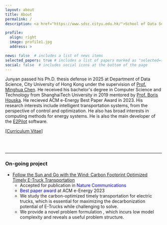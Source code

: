 ```yaml
---
layout: about
title: About
permalink: /
description: <a href="https://www.sdsc.cityu.edu.hk/">School of Data Science, City University of Hong Kong</a>. 

profile:
  align: right
  image: profile1.jpg
  address: >

news: false  # includes a list of news items
selected_papers: true # includes a list of papers marked as "selected={true}"
social: false  # includes social icons at the bottom of the page
---
```


Junyan passed his Ph.D. thesis defense in 2025 at Department of Data Science, City University of Hong Kong under the supervision of [Prof. Minghua Chen](https://www.mhchen.com). He received his bachelor's degree in Computer Science and Technology from ShanghaiTech University in 2019 mentored by [Prof. Boris Houska](http://faculty.sist.shanghaitech.edu.cn/faculty/boris/). He recieved ACM e-Energy Best Paper Award in 2023. 
His research interests include intelligent transportation systems, from the perspective of control and optimization. He also has broad interests in computing methods for energy systems.
He is also the main developer of the [E2Pilot](https://www.e2pilots.com/) software.

<!-- I am following and working on the project: "Energy-Efficient Timely Transportation of Long-Haul Heavy-Duty Truck". Detailed descriptions and previous works can be found [here](https://www.mhchen.com/projects/trucking.html). 
From 2018 to 2019, I spent my senior year as a visiting student in the Department of EECS at UC Berkeley. 
-->

[<a href="{{ '/assets/pdf/CV/CV.pdf' | relative_url }}">Curriculum Vitae</a>]

<!-- [<a href="{{ '/assets/pdf/cfo.e-energy23.pdf' | relative_url }}">preprint</a>] 
-->

<br>
<br>

<hr>

### On-going project
- <a href="{{ '/projects/cfo' | relative_url }}">Follow the Sun and Go with the Wind: Carbon Footprint Optimized Timely E-Truck Transportation</a>
    - Accepted for publication in <span style="color:blue">Nature Communications</span>
    - <span style="color:blue">Best paper award</span> at ACM e-Energy 2023
    - We study the carbon-optimized timely transportation for electric trucks, which is essential for maximizing the decarbonization potential of E-Trucks while challenging to solve.
    - We provide a novel problem formulation , which incurs low model complexity and reveals a useful problem structure.

<!-- Default Statcounter code for personal webpage https://sujunyan.github.io/
<script type="text/javascript">
var sc_project=12891429; 
var sc_invisible=1; 
var sc_security="cb8394db"; 
</script>
<script type="text/javascript"
src="https://www.statcounter.com/counter/counter.js" async></script>
<noscript><div class="statcounter"><a title="Web Analytics Made Easy -
Statcounter" href="https://statcounter.com/" target="_blank"><img
class="statcounter" src="https://c.statcounter.com/12891429/0/cb8394db/1/"
alt="Web Analytics Made Easy - Statcounter"
referrerPolicy="no-referrer-when-downgrade"></a></div></noscript>
-->
<!-- End of Statcounter Code -->